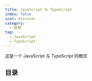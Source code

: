 ```yaml
---
title: JavaScript 与 TypeScript
index: false
icon: discover
category:
  - 前端
tag:
  - JavaScript
  - TypeScript
---
```


这是一个 JavaScript 与 TypeScript 的概览

<!-- more -->

## 目录
